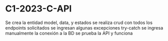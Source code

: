 # C1-2023-C-API
Se crea la entidad model, data, y estados
se realiza crud con todos los endpoints solicitados
se ingresan algunas excepciones try-catch
se ingresa manualmente la conexión a la BD
se prueba la API y funciona
